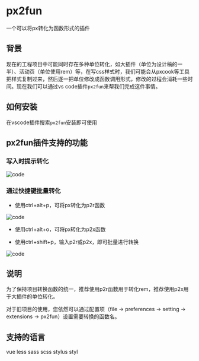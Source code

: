 # px2fun

一个可以将px转化为函数形式的插件

## 背景

现在的工程项目中可能同时存在多种单位转化，如大插件（单位为设计稿的一半）、活动页（单位使用rem）等，在写css样式时，我们可能会从pxcook等工具把样式复制过来，然后逐一把单位修改成函数调用形式，修改的过程会消耗一些时间。现在我们可以通过vs code插件`px2fun`来帮我们完成这件事情。

## 如何安装

在vscode插件搜索`px2fun`安装即可使用

## px2fun插件支持的功能

### 写入时提示转化

![code](https://i.ibb.co/48kFBC5/20210415-101005-00-00-00-00-00-30.gif)

### 通过快捷键批量转化

* 使用ctrl+alt+p，可将px转化为p2r函数

![code](https://i.ibb.co/6ygSrKc/20210415-101356-00-00-00-00-00-30.gif)

* 使用ctrl+alt+o，可将px转化为p2x函数

* 使用ctrl+shift+p，输入p2r或p2x，即可批量进行转换

![code](https://i.ibb.co/N77fyV2/20210415-101229-00-00-00-00-00-30.gif)
    
## 说明

为了保持项目转换函数的统一，推荐使用p2r函数用于转化rem，推荐使用p2x用于大插件的单位转化。

对于旧项目的使用，您依然可以通过配置项（file -> preferences -> setting -> extensions -> px2fun）设置需要转换的函数名。

## 支持的语言

vue less sass scss stylus styl

